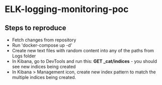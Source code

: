 # ELK-logging-monitoring-poc

<h2>Steps to reproduce</h2>

<ul>
<li>Fetch changes from repository</li> 
<li>Run 'docker-compose up -d'</li> 
<li>Create new text files with random content into any of the paths from Logs folder</li> 
<li>In Kibana, go to DevTools and run this:   <b>GET _cat/indices</b> - you should see new indices being created </li> 
<li>In Kibana > Management icon, create new index pattern to match the multiple indices being created. </li>

</ul>
